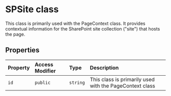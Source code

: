# SPSite class





This class is primarily used with the PageContext class. It provides contextual 
information for the SharePoint site collection ("site") that hosts the page. 


## Properties

| Property	   | Access Modifier | Type	| Description|
|:-------------|:----|:-------|:-----------|
|`id`     | `public` | `string` | This class is primarily used with the PageContext class |






